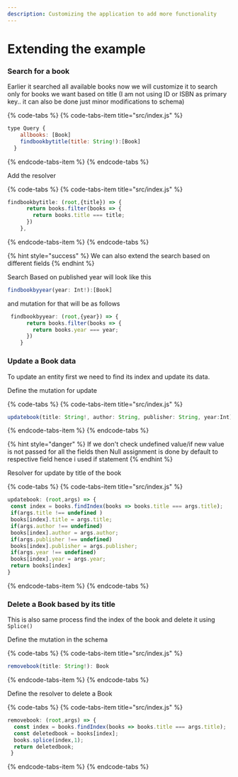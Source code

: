 ```yaml
---
description: Customizing the application to add more functionality
---
```


# Extending the example

### Search for a book

Earlier it searched all available books now we will customize it to search only for books we want based on title \(I am not using ID or ISBN as primary key.. it can also be done just minor modifications to schema\)

{% code-tabs %}
{% code-tabs-item title="src/index.js" %}
```javascript
type Query { 
    allbooks: [Book]
    findbookbytitle(title: String!):[Book]
  }
```
{% endcode-tabs-item %}
{% endcode-tabs %}

Add the resolver

{% code-tabs %}
{% code-tabs-item title="src/index.js" %}
```javascript
findbookbytitle: (root,{title}) => {
      return books.filter(books => {
        return books.title === title;
      })
    },
```
{% endcode-tabs-item %}
{% endcode-tabs %}

{% hint style="success" %}
We can also extend the search based on different fields
{% endhint %}

Search Based on published year will look like this

```javascript
findbookbyyear(year: Int!):[Book]
```

and mutation for that will be as follows

```javascript
 findbookbyyear: (root,{year}) => {
      return books.filter(books => {
        return books.year === year;
      })
    }
```

### Update a Book data

To update an entity first we need to find its index and update its data.

Define the mutation for update

{% code-tabs %}
{% code-tabs-item title="src/index.js" %}
```javascript
updatebook(title: String!, author: String, publisher: String, year:Int): Book   
```
{% endcode-tabs-item %}
{% endcode-tabs %}

{% hint style="danger" %}
If we don't check undefined value/if new value is not passed for all the fields  then Null assignment is done by default to respective field hence i used if statement
{% endhint %}

Resolver for update by title of the book

{% code-tabs %}
{% code-tabs-item title="src/index.js" %}
```javascript
updatebook: (root,args) => {
 const index = books.findIndex(books => books.title === args.title);
 if(args.title !== undefined )
 books[index].title = args.title;
 if(args.author !== undefined)
 books[index].author = args.author;
 if(args.publisher !== undefined)
 books[index].publisher = args.publisher;
 if(args.year !== undefined)
 books[index].year = args.year;
 return books[index]
}
```
{% endcode-tabs-item %}
{% endcode-tabs %}

### Delete a Book based by its title

This is also same process find the index of the book and delete it using `Splice()`

Define the mutation in the schema

{% code-tabs %}
{% code-tabs-item title="src/index.js" %}
```javascript
removebook(title: String!): Book         
```
{% endcode-tabs-item %}
{% endcode-tabs %}

Define the resolver to delete a Book

{% code-tabs %}
{% code-tabs-item title="src/index.js" %}
```javascript
removebook: (root,args) => {
  const index = books.findIndex(books => books.title === args.title);
  const deletedbook = books[index];
  books.splice(index,1);
  return deletedbook;
 }

```
{% endcode-tabs-item %}
{% endcode-tabs %}



